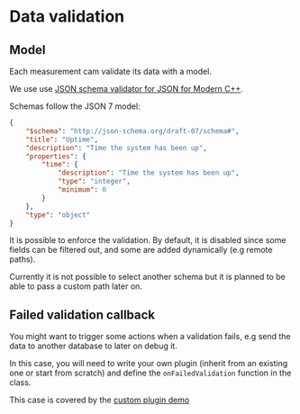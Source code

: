 # Data validation

## Model

Each measurement cam validate its data with a model.

We use use [JSON schema validator for JSON for Modern C++](https://github.com/pboettch/json-schema-validator).

Schemas follow the JSON 7 model:

```json
{
    "$schema": "http://json-schema.org/draft-07/schema#",
    "title": "Uptime",
    "description": "Time the system has been up",
    "properties": {
        "time": {
            "description": "Time the system has been up",
            "type": "integer",
            "minimum": 0
        }
    },
    "type": "object"
}
```

It is possible to enforce the validation. By default, it is disabled since some fields can be filtered out, and some are added dynamically (e.g remote paths).

Currently it is not possible to select another schema but it is planned to be able to pass a custom path later on.

## Failed validation callback

You might want to trigger some actions when a validation fails, e.g send the data to another database to later on debug it.

In this case, you will need to write your own plugin (inherit from an existing one or start from scratch) and define the `onFailedValidation` function in the class.

This case is covered by the [custom plugin demo](./demos/custom_stdout.md)
